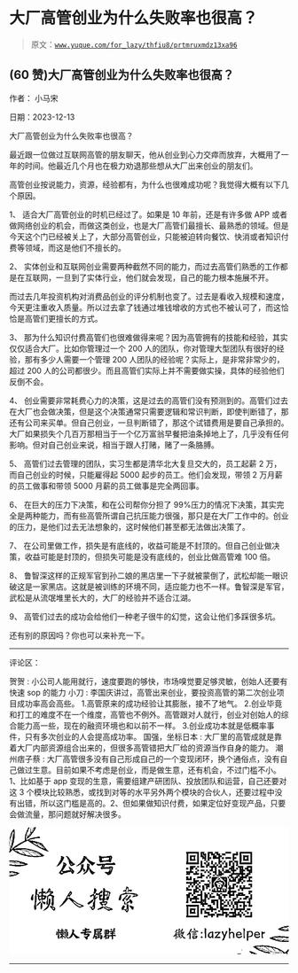 # 大厂高管创业为什么失败率也很高？

> 原文：[`www.yuque.com/for_lazy/thfiu8/prtmruxmdz13xa96`](https://www.yuque.com/for_lazy/thfiu8/prtmruxmdz13xa96)

## (60 赞)大厂高管创业为什么失败率也很高？

作者： 小马宋

日期：2023-12-13

大厂高管创业为什么失败率也很高？

最近跟一位做过互联网高管的朋友聊天，他从创业到心力交瘁而放弃，大概用了一年的时间。他最近几个月也在极力劝退那些想从大厂出来创业的朋友们。

高管创业按说能力，资源，经验都有，为什么也很难成功呢？我觉得大概有以下几个原因。

1、 适合大厂高管创业的时机已经过了。如果是 10 年前，还是有许多做 APP 或者做网络创业的机会，而做这类创业，也是大厂高管们最擅长、最熟悉的领域。但是今天这个门已经被关上了，大部分高管创业，只能被迫转向餐饮、快消或者知识付费等领域，而这是他们不擅长的。

2、 实体创业和互联网创业需要两种截然不同的能力，而过去高管们熟悉的工作都是在互联网，一旦到了实体行业，他们就会发现，自己的能力根本施展不开。

而过去几年投资机构对消费品创业的评分机制也变了。过去是看收入规模和速度，今天更注重收入质量。所以过去拿了钱通过堆钱增收的方式也不被认可了，而这恰恰是高管们更擅长的方式。

3、 那为什么知识付费高管们也很难做得来呢？因为高管拥有的技能和经验，其实仅仅适合大厂。比如你管理过一个 200 人的团队，你对管理大型团队有很好的经验，那有多少人需要一个管理 200 人团队的经验呢？实际上，是非常非常少的，超过 200 人的公司都很少。而且高管们实际上并不需要做实操，具体的经验他们反倒不会。

4、 创业需要非常耗费心力的决策，这是过去的高管们没有预测到的。高管们过去在大厂也会做决策，但是这个决策通常只需要逻辑和常识判断，即使判断错了，那还有公司来买单。但自己创业，一旦判断错了，那这个试错费用是要自己承担的。大厂如果损失个几百万那相当于一个亿万富翁早餐把油条掉地上了，几乎没有任何影响。但对自己创业来说，相当于跟人打赌，赌了一条胳膊。

5、 高管们过去管理的团队，实习生都是清华北大复旦交大的，员工起薪 2 万，而自己创业的时候，只能雇得起 5000 起步的员工。他们会发现，带领 2 万月薪的员工做事和带领 5000 月薪的员工做事是完全两回事。

6、 在巨大的压力下决策，和在公司帮你分担了 99%压力的情况下决策，其实完全是两种能力，而有些高管所谓自己抗压能力很强，那只是在大厂工作中的。创业的压力，是他们过去无法想象的，这时候他们甚至都无法做出决策了。

7、 在公司里做工作，损失是有底线的，收益可能是不封顶的。但自己创业做决策，收益可能是封顶的，但损失可能是没有底线的，创业比做高管难 100 倍。

8、 鲁智深这样的正规军官到孙二娘的黑店里一下子就被蒙倒了，武松却能一眼识破这是一家黑店。这就是被训练的环境不同，适应能力也不一样。鲁智深是军官，武松是从流氓堆里长大的，大厂的经验并不适合江湖。

9、 高管们过去的成功会给他们一种老子很牛的幻觉，这会让他们多踩很多坑。

还有别的原因吗？你也可以来补充一下。

* * *

评论区：

贺贺 : 小公司人能用就行，速度要跑的够快，市场嗅觉要足够灵敏，创始人还要有快速 sop 的能力
小刀 : 李国庆讲过，高管出来创业，要投资高管的第二次创业项目成功率高会高些。
1.高管原来的成功经验让其膨胀，接不了地气。
2.创业毕竟和打工的难度不在一个维度，高管也不例外。高管跟对人就行，创业对创始人的综合能力高一些，现在的融资环境也和以前不一样。
3.创业成功本就是低概率事件，只有多次创业的人会提高成功率。
国强，坐标日本 : 大厂里的高管成就是靠着大厂内部资源组合出来的，但很多高管错把大厂给的资源当作自身的能力。
潮州痞子蔡 : 大厂高管很多没有自己形成自己的一个变现闭环，换个通俗点，没有自己做过生意。目前如果不考虑是创业，而是做生意，还有机会，不过门槛不小。1、比如基于 app 变现的生意，需要组建产研团队、投放团队和运营，自己还要对这 3 个模块比较熟悉，或找到对等的水平另外两个模块的合伙人，还要过程中没有出错，所以这门槛是高的。2、但如果做知识付费，如果定位好变现产品，只要会做流量，那问题就好解决很多。

![](img/21de372a77ea1f441c613f7316831ae1.png)

* * *